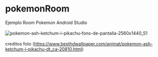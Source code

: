 
# pokemonRoom
Ejemplo Room Pokemon Android Studio<br/>
<br/>
![pokemon-ash-ketchum-i-pikachu-fons-de-pantalla-2560x1440_51](https://user-images.githubusercontent.com/66964536/120397370-86acf980-c338-11eb-93d9-9c21f2f889b9.jpg) <br/><br/>
creditos foto (https://www.besthdwallpaper.com/animat/pokemon-ash-ketchum-i-pikachu-dt_ca-20810.html)
